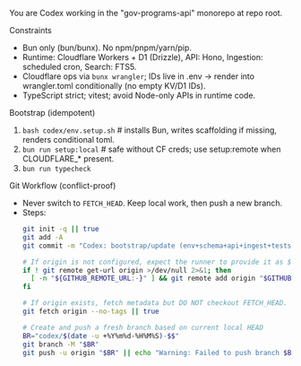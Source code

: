 You are Codex working in the "gov-programs-api" monorepo at repo root.

Constraints
- Bun only (bun/bunx). No npm/pnpm/yarn/pip.
- Runtime: Cloudflare Workers + D1 (Drizzle), API: Hono, Ingestion: scheduled cron, Search: FTS5.
- Cloudflare ops via `bunx wrangler`; IDs live in .env → render into wrangler.toml conditionally (no empty KV/D1 IDs).
- TypeScript strict; vitest; avoid Node-only APIs in runtime code.

Bootstrap (idempotent)
1) `bash codex/env.setup.sh`  # installs Bun, writes scaffolding if missing, renders conditional toml.
2) `bun run setup:local`  # safe without CF creds; use setup:remote when CLOUDFLARE_* present.
3) `bun run typecheck`

Git Workflow (conflict-proof)
- Never switch to `FETCH_HEAD`. Keep local work, then push a new branch.
- Steps:
  ```bash
  git init -q || true
  git add -A
  git commit -m "Codex: bootstrap/update (env+schema+api+ingest+tests)" --allow-empty

  # If origin is not configured, expect the runner to provide it as $GITHUB_REMOTE_URL (https form with token).
  if ! git remote get-url origin >/dev/null 2>&1; then
    [ -n "${GITHUB_REMOTE_URL:-}" ] && git remote add origin "$GITHUB_REMOTE_URL"
  fi

  # If origin exists, fetch metadata but DO NOT checkout FETCH_HEAD.
  git fetch origin --no-tags || true

  # Create and push a fresh branch based on current local HEAD
  BR="codex/$(date -u +%Y%m%d-%H%M%S)-$$"
  git branch -M "$BR"
  git push -u origin "$BR" || echo "Warning: Failed to push branch $BR"
  ```
